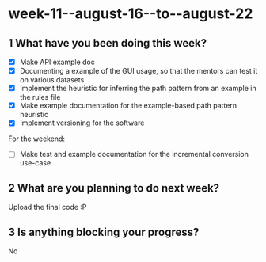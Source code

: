 # week-11--august-16--to--august-22

## 1 What have you been doing this week?

- [x] Make API example doc
- [x] Documenting a example of the GUI usage, so that the mentors can test it on various datasets
- [x] Implement the heuristic for inferring the path pattern from an example in the rules file
- [x] Make example documentation for the example-based path pattern heuristic
- [x] Implement versioning for the software

For the weekend:

- [ ] Make test and example documentation for the incremental conversion use-case

## 2 What are you planning to do next week?

Upload the final code :P

## 3 Is anything blocking your progress?

No